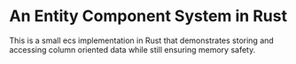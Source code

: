 # An Entity Component System in Rust

This is a small ecs implementation in Rust that demonstrates storing and accessing column oriented data while still ensuring memory safety.
